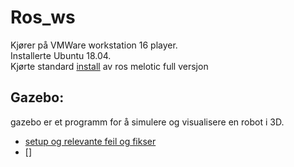 # Ros_ws

Kjører på VMWare workstation 16 player.  
Installerte Ubuntu 18.04.  
Kjørte standard [install](http://wiki.ros.org/melodic/Installation/Ubuntu) av ros melotic full versjon  

## Gazebo:

gazebo er et programm for å simulere og visualisere en robot i 3D.

- [setup og relevante feil og fikser](Gazebo/setup.md)
- []